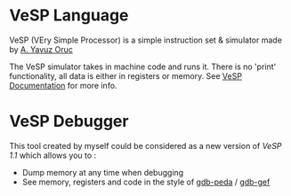# VeSP Language

VeSP (VEry Simple Processor) is a simple instruction set & simulator made by [A. Yavuz Oruc](https://user.eng.umd.edu/~yavuz/)

The VeSP simulator takes in machine code and runs it. There is no 'print' functionality, all data
is either in registers or memory. See [VeSP Documentation](https://user.eng.umd.edu/~yavuz/teaching/courses/enee350/vesp-source-code/vesp1.0.htm) for more info.

# VeSP Debugger

This tool created by myself could be considered as a new version of *VeSP 1.1* which allows you to :
  - Dump memory at any time when debugging
  - See memory, registers and code in the style of [gdb-peda](https://github.com/longld/peda) / [gdb-gef](https://github.com/hugsy/gef)  
